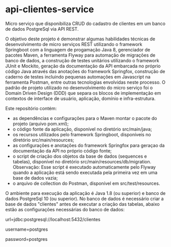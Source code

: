 # api-clientes-service
Micro serviço que disponibiliza CRUD do cadastro de clientes em um banco de dados PostgreSql via API REST.

O objetivo deste projeto é demonstrar algumas habilidades técnicas de desenvolvimento de micro serviços REST utilizando o framework Springboot com a linguagem de progamação Java 8, gerenciador de pacotes Maven, a ferramenta Flyway para automação de migrações de banco de dados, a construção de testes unitários utilizando o framework JUnit e Mockito, geração da documentação da API embarcada no próprio código Java através das anotações do framework Springfox, construção de caderno de testes incluindo pequenas automações em Javascript na ferramenta Postman, entre outras tecnologias envolvidas neste processo. O padrão de projeto utilizado no desenvolvimento do micro serviço foi o Domain Driven Design (DDD) que separa os blocos de implementação em contextos de interface de usuário, aplicação, domínio e infra-estrutura.

Este repositório contém:

- as dependências e configurações para o Maven montar o pacote do projeto (arquivo pom.xml);
- o código fonte da aplicação, disponível no diretório src/main/java;
- os recursos utilizados pelo framework Springboot, disponíveis no diretório src/main/resources;
- as configurações e anotações do framework Springfox para geraçao da documentação da API no próprio código fonte;
- o script de criação dos objetos da base de dados (sequences e tabelas), disponível no diretório src/main/resources/db/migration. Observação: Esse script é executado automaticamente pelo Flyway quando a aplicação está sendo executada pela primeira vez em uma base de dados vazia;
- o arquivo de collection do Postman, disponível em src/test/resources.

O ambiente para execução da aplicação é Java 1.8 (ou superior) e banco de dados PostgreSql 10 (ou superior). No banco de dados é necessário criar a base de dados "clientes" antes de executar a criação das tabelas, abaixo estão as configurações necessárias do banco de dados:

url=jdbc:postgresql://localhost:5432/clientes

username=postgres

password=postgres
